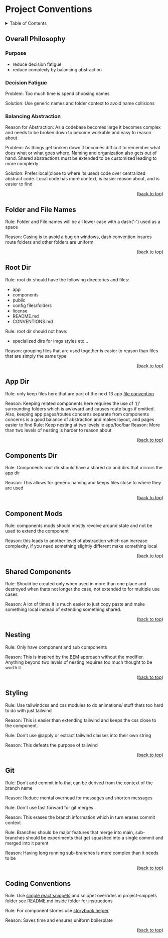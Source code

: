 
<div id="top"></div>

# Project Conventions

<details>
  <summary>Table of Contents</summary>

  1. [Overall Philosophy](#overall-philosophy)
  1. [Folder and File Name](#folder-and-file-names)
  1. [Root Dir](#root-dir)
  1. [App Dir](#app-dir)
  1. [Components Dir](#components-dir)
  1. [Component Mods](#component-mods)
  1. [Shared Components](#shared-components)
  1. [Nesting](#nesting)
  1. [Styling](#styling)
  1. [Git](#git)
  1. [Coding Conventions](#coding-conventions)
  
</details>

## Overall Philosophy

### Purpose

- reduce decision fatigue
- reduce complexly by balancing abstraction

### Decision Fatigue

Problem: Too much time is spend choosing names

Solution: Use generic names and folder context to avoid name collisions

### Balancing Abstraction

Reason for Abstraction: As a codebase becomes large it becomes complex and needs to be broken down to become workable and easy to reason about

Problem: As things get broken down it becomes difficult to remember what does what or what goes where. Naming and organization also gets out of hand. Shared abstractions must be extended to be customized leading to more complexly

Solution: Prefer local(close to where its used) code over centralized abstract code. Local code has more context, is easier reason about, and is easier to find
<p align="right">(<a href="#top">back to top</a>)</p>

## Folder and File Names

Rule: Folder and File names will be all lower case with a dash('-') used as a space

Reason: Casing is to avoid a bug on windows, dash convention insures route folders and other folders are uniform

<p align="right">(<a href="#top">back to top</a>)</p>

## Root Dir

Rule: root dir should have the following directories and files:

- app
- components
- public
- config files/folders
- license
- README.md
- CONVENTIONS.md

Rule: root dir should not have:

- specialized dirs for imgs styles etc...

Reason: grouping files that are used together is easier to reason than files that are simply the same type

<p align="right">(<a href="#top">back to top</a>)</p>

## App Dir

Rule: only keep files here that are part of the next 13 app [file convention](https://beta.nextjs.org/docs/routing/fundamentals#the-app-directory)

Reason: Keeping related components here requires the use of '()' surrounding folders which is awkward and causes route bugs if omitted. Also, keeping app pages/routes concerns separate from components concerns is a good balance of abstraction and makes layout, and pages easier to find
Rule: Keep nesting at two levels ie app/foo/bar
Reason: More than two levels of nesting is harder to reason about
<p align="right">(<a href="#top">back to top</a>)</p>

## Components Dir

Rule: Components root dir should have a shared dir and dirs that mirrors the app dir

Reason: This allows for generic naming and keeps files close to where they are used



<p align="right">(<a href="#top">back to top</a>)</p>

## Component Mods

Rule: components mods should mostly revolve around state and not be used to extend the component

Reason: this leads to another level of abstraction which can increase complexity, if you need something slightly different make something local

<p align="right">(<a href="#top">back to top</a>)</p>

## Shared Components

Rule: Should be created only when used in more than one place and destroyed when thats not longer the case, not extended to for multiple use cases

Reason: A lot of times it is much easier to just copy paste and make something local instead of extending something shared.

<p align="right">(<a href="#top">back to top</a>)</p>

## Nesting

Rule: Only have component and sub components

Reason: This is inspired by the [BEM](https://getbem.com/) approach without the modifier. Anything beyond two levels of nesting requires too much thought to be worth it

<p align="right">(<a href="#top">back to top</a>)</p>

## Styling

Rule: Use tailwindcss and css modules to do animations/ stuff thats too hard to do with just tailwind

Reason: This is easier than extending tailwind and keeps the css close to the component.

Rule: Don't use @apply or extract tailwind classes into their own string

Reason: This defeats the purpose of tailwind

<p align="right">(<a href="#top">back to top</a>)</p>

## Git

Rule: Don't add commit info that can be derived from the context of the branch name

Reason: Reduce mental overhead for messages and shorten messages

Rule: Don't use fast forward for git merges

Reason: This erases the branch information which in turn erases commit context

Rule: Branches should be major features that merge into main, sub-branches should be experiments that get squashed into a single commit and merged into it parent

Reason: Having long running sub-branches is more complex than it needs to be


<p align="right">(<a href="#top">back to top</a>)</p>

## Coding Conventions

Rule: Use [simple react snippets](https://github.com/burkeholland/simple-react-snippets) and snippet overrides in project-snippets folder see README.md inside folder for instructions

Rule: For component stories use [storybook helper](https://github.com/riccardo-forina/storybook-vscode-helper)

Reason: Saves time and ensures uniform boilerplate

<p align="right">(<a href="#top">back to top</a>)</p>
